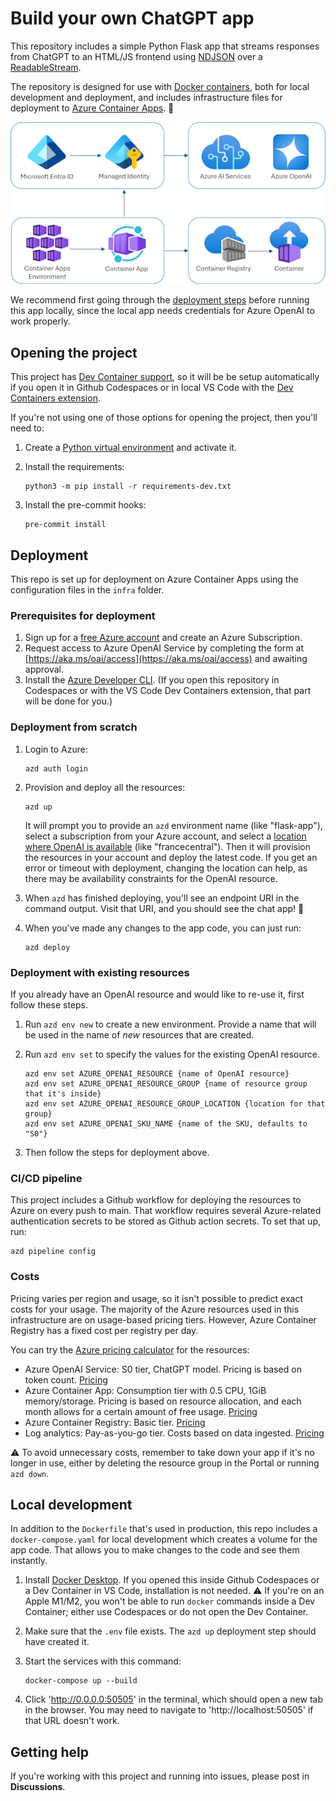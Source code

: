 # Build your own ChatGPT app

This repository includes a simple Python Flask app that streams responses from ChatGPT
to an HTML/JS frontend using [NDJSON](http://ndjson.org/) over a [ReadableStream](https://developer.mozilla.org/en-US/docs/Web/API/ReadableStream).

The repository is designed for use with [Docker containers](https://www.docker.com/), both for local development and deployment, and includes infrastructure files for deployment to [Azure Container Apps](https://learn.microsoft.com/azure/container-apps/overview). 🐳

![Architecture diagram: Azure Container Apps inside Container Apps Environment, connected to Container Registry with Container, connected to Managed Identity for Azure OpenAI](readme_diagram.png)

We recommend first going through the [deployment steps](#deployment) before running this app locally,
since the local app needs credentials for Azure OpenAI to work properly.

## Opening the project

This project has [Dev Container support](https://code.visualstudio.com/docs/devcontainers/containers), so it will be be setup automatically if you open it in Github Codespaces or in local VS Code with the [Dev Containers extension](https://marketplace.visualstudio.com/items?itemName=ms-vscode-remote.remote-containers).

If you're not using one of those options for opening the project, then you'll need to:

1. Create a [Python virtual environment](https://docs.python.org/3/tutorial/venv.html#creating-virtual-environments) and activate it.

2. Install the requirements:

    ```shell
    python3 -m pip install -r requirements-dev.txt
    ```

3. Install the pre-commit hooks:

    ```shell
    pre-commit install
    ```

## Deployment

This repo is set up for deployment on Azure Container Apps using the configuration files in the `infra` folder.

### Prerequisites for deployment

1. Sign up for a [free Azure account](https://azure.microsoft.com/free/) and create an Azure Subscription.
2. Request access to Azure OpenAI Service by completing the form at [https://aka.ms/oai/access](https://aka.ms/oai/access) and awaiting approval.
2. Install the [Azure Developer CLI](https://learn.microsoft.com/azure/developer/azure-developer-cli/install-azd). (If you open this repository in Codespaces or with the VS Code Dev Containers extension, that part will be done for you.)

### Deployment from scratch

1. Login to Azure:

    ```shell
    azd auth login
    ```

2. Provision and deploy all the resources:

    ```shell
    azd up
    ```
    It will prompt you to provide an `azd` environment name (like "flask-app"), select a subscription from your Azure account, and select a [location where OpenAI is available](https://azure.microsoft.com/explore/global-infrastructure/products-by-region/?products=cognitive-services&regions=all) (like "francecentral"). Then it will provision the resources in your account and deploy the latest code. If you get an error or timeout with deployment, changing the location can help, as there may be availability constraints for the OpenAI resource.

3. When `azd` has finished deploying, you'll see an endpoint URI in the command output. Visit that URI, and you should see the chat app! 🎉
4. When you've made any changes to the app code, you can just run:

    ```shell
    azd deploy
    ```

### Deployment with existing resources

If you already have an OpenAI resource and would like to re-use it, first follow these steps.

1. Run `azd env new` to create a new environment. Provide a name that will be used in the name of *new* resources that are created.
2. Run `azd env set` to specify the values for the existing OpenAI resource.

   ```
   azd env set AZURE_OPENAI_RESOURCE {name of OpenAI resource}
   azd env set AZURE_OPENAI_RESOURCE_GROUP {name of resource group that it's inside}
   azd env set AZURE_OPENAI_RESOURCE_GROUP_LOCATION {location for that group}
   azd env set AZURE_OPENAI_SKU_NAME {name of the SKU, defaults to "S0"}
   ```
3. Then follow the steps for deployment above.

### CI/CD pipeline

This project includes a Github workflow for deploying the resources to Azure
on every push to main. That workflow requires several Azure-related authentication secrets
to be stored as Github action secrets. To set that up, run:

```shell
azd pipeline config
```

### Costs

Pricing varies per region and usage, so it isn't possible to predict exact costs for your usage.
The majority of the Azure resources used in this infrastructure are on usage-based pricing tiers.
However, Azure Container Registry has a fixed cost per registry per day.

You can try the [Azure pricing calculator](https://azure.com/e/2176802ea14941e4959eae8ad335aeb5) for the resources:

- Azure OpenAI Service: S0 tier, ChatGPT model. Pricing is based on token count. [Pricing](https://azure.microsoft.com/pricing/details/cognitive-services/openai-service/)
- Azure Container App: Consumption tier with 0.5 CPU, 1GiB memory/storage. Pricing is based on resource allocation, and each month allows for a certain amount of free usage. [Pricing](https://azure.microsoft.com/pricing/details/container-apps/)
- Azure Container Registry: Basic tier. [Pricing](https://azure.microsoft.com/pricing/details/container-registry/)
- Log analytics: Pay-as-you-go tier. Costs based on data ingested. [Pricing](https://azure.microsoft.com/pricing/details/monitor/)

⚠️ To avoid unnecessary costs, remember to take down your app if it's no longer in use,
either by deleting the resource group in the Portal or running `azd down`.

## Local development

In addition to the `Dockerfile` that's used in production, this repo includes a `docker-compose.yaml` for
local development which creates a volume for the app code. That allows you to make changes to the code
and see them instantly.

1. Install [Docker Desktop](https://www.docker.com/products/docker-desktop/). If you opened this inside Github Codespaces or a Dev Container in VS Code, installation is not needed. ⚠️ If you're on an Apple M1/M2, you won't be able to run `docker` commands inside a Dev Container; either use Codespaces or do not open the Dev Container.

2. Make sure that the `.env` file exists. The `azd up` deployment step should have created it.

3. Start the services with this command:

    ```shell
    docker-compose up --build
    ```

4. Click 'http://0.0.0.0:50505' in the terminal, which should open a new tab in the browser. You may need to navigate to 'http://localhost:50505' if that URL doesn't work.


## Getting help

If you're working with this project and running into issues, please post in **Discussions**.
